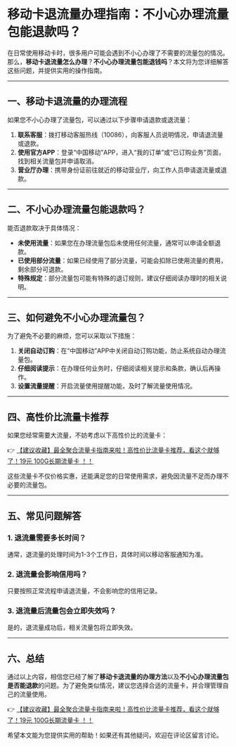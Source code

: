 # 移动卡退流量办理指南：不小心办理流量包能退款吗？

在日常使用移动卡时，很多用户可能会遇到不小心办理了不需要的流量包的情况。那么，**移动卡退流量怎么办理**？**不小心办理流量包能退钱吗**？本文将为您详细解答这些问题，并提供实用的操作指南。

---

## 一、移动卡退流量的办理流程

如果您不小心办理了流量包，可以通过以下步骤申请退款或退流量：

1. **联系客服**：拨打移动客服热线（10086），向客服人员说明情况，申请退流量或退款。
2. **使用官方APP**：登录“中国移动”APP，进入“我的订单”或“已订购业务”页面，找到相关流量包并申请取消。
3. **营业厅办理**：携带身份证前往就近的移动营业厅，向工作人员申请退流量或退款。

---

## 二、不小心办理流量包能退款吗？

能否退款取决于具体情况：

- **未使用流量**：如果您在办理流量包后未使用任何流量，通常可以申请全额退款。
- **已使用部分流量**：如果已经使用了部分流量，可能会扣除已使用流量的费用，剩余部分可退款。
- **特殊规定**：部分流量包可能有特殊的退订规则，建议仔细阅读办理时的相关说明。

---

## 三、如何避免不小心办理流量包？

为了避免不必要的麻烦，您可以采取以下措施：

1. **关闭自动订购**：在“中国移动”APP中关闭自动订购功能，防止系统自动办理流量包。
2. **仔细阅读提示**：在办理任何业务时，仔细阅读相关提示和条款，确认后再操作。
3. **设置流量提醒**：开启流量使用提醒功能，及时了解流量使用情况。

---

## 四、高性价比流量卡推荐

如果您经常需要大流量，不妨考虑以下高性价比的流量卡：

👉 [【建议收藏】最全聚合流量卡指南来啦！高性价比流量卡推荐，看这个就够了！19元 100G长期流量卡 ！！](https://bit.ly/Liuliangka)

这些流量卡不仅价格实惠，还能满足您的日常使用需求，避免因流量不足而办理不必要的流量包。

---

## 五、常见问题解答

### 1. 退流量需要多长时间？
通常，退流量的处理时间为1-3个工作日，具体时间以移动客服通知为准。

### 2. 退流量会影响信用吗？
只要按照正常流程申请退流量，不会影响您的信用记录。

### 3. 退流量后流量包会立即失效吗？
是的，退流量成功后，相关流量包将立即失效。

---

## 六、总结

通过以上内容，相信您已经了解了**移动卡退流量的办理方法**以及**不小心办理流量包是否能退款**的问题。为了避免类似情况，建议您选择合适的流量卡，并合理管理自己的流量使用。

👉 [【建议收藏】最全聚合流量卡指南来啦！高性价比流量卡推荐，看这个就够了！19元 100G长期流量卡 ！！](https://bit.ly/Liuliangka)

希望本文能为您提供实用的帮助！如果还有其他疑问，欢迎在评论区留言讨论。